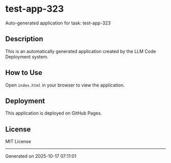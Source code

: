 # test-app-323

Auto-generated application for task: test-app-323

## Description
This is an automatically generated application created by the LLM Code Deployment system.

## How to Use
Open `index.html` in your browser to view the application.

## Deployment
This application is deployed on GitHub Pages.

## License
MIT License

---
Generated on 2025-10-17 07:11:01
